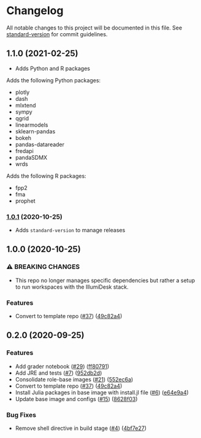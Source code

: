 # Changelog

All notable changes to this project will be documented in this file. See [standard-version](https://github.com/conventional-changelog/standard-version) for commit guidelines.

## 1.1.0 (2021-02-25)

* Adds Python and R packages

Adds the following Python packages:

- plotly
- dash
- mlxtend
- sympy
- qgrid
- linearmodels
- sklearn-pandas
- bokeh
- pandas-datareader
- fredapi
- pandaSDMX
- wrds

Adds the following R packages:

- fpp2
- fma
- prophet

### [1.0.1](https://github.com/IllumiDesk/illumidesk/compare/v1.0.0...v1.0.1) (2020-10-25)

* Adds `standard-version` to manage releases

## 1.0.0 (2020-10-25)


### ⚠ BREAKING CHANGES

* This repo no longer manages specific dependencies but rather a setup to run workspaces with the IllumiDesk stack.

### Features

* Convert to template repo ([#37](https://github.com/IllumiDesk/illumidesk/issues/37)) ([49c82a4](https://github.com/IllumiDesk/illumidesk/commit/49c82a4a18dabac9426b897322296b968dd0780f))


## 0.2.0 (2020-09-25)

### Features

* Add grader notebook ([#29](https://github.com/IllumiDesk/illumidesk/issues/29)) ([ff80791](https://github.com/IllumiDesk/illumidesk/commit/ff8079148a6e96f2335a4e1e6734e70e98102632))
* Add JRE and tests ([#7](https://github.com/IllumiDesk/illumidesk/issues/7)) ([952db2d](https://github.com/IllumiDesk/illumidesk/commit/952db2d4b16452c9317a7ff026b153c73371caaa))
* Consolidate role-base images ([#21](https://github.com/IllumiDesk/illumidesk/issues/21)) ([552ec6a](https://github.com/IllumiDesk/illumidesk/commit/552ec6a36899c896dd200a515dc18aadc31fdaae))
* Convert to template repo ([#37](https://github.com/IllumiDesk/illumidesk/issues/37)) ([49c82a4](https://github.com/IllumiDesk/illumidesk/commit/49c82a4a18dabac9426b897322296b968dd0780f))
* Install Julia packages in base image with install.jl file ([#6](https://github.com/IllumiDesk/illumidesk/issues/6)) ([e64e9a4](https://github.com/IllumiDesk/illumidesk/commit/e64e9a4c8fbe0145d77f4a1bc479e92b590b7a15))
* Update base image and configs ([#15](https://github.com/IllumiDesk/illumidesk/issues/15)) ([8628f03](https://github.com/IllumiDesk/illumidesk/commit/8628f03c677197a6f7d613d2dc701ff6c98c66d6))


### Bug Fixes

* Remove shell directive in build stage ([#4](https://github.com/IllumiDesk/illumidesk/issues/4)) ([4bf7e27](https://github.com/IllumiDesk/illumidesk/commit/4bf7e277d34b6dca9e3a4a2db34cb7a4494d70d5))
